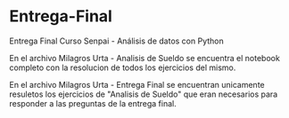 # Entrega-Final
Entrega Final Curso Senpai - Análisis de datos con Python

En el archivo Milagros Urta - Analisis de Sueldo se encuentra el notebook completo con la resolucion de todos los ejercicios del mismo.

En el archivo Milagros Urta - Entrega Final se encuentran unicamente resuletos los ejercicios de "Analisis de Sueldo" que eran necesarios
para responder a las preguntas de la entrega final. 
